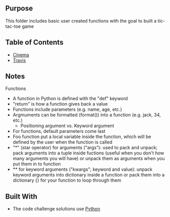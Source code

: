 ## Purpose

This folder includes basic user created functions with the goal to built a tic-tac-toe game

## Table of Contents

  - [Cinema](cinema.py)
  - [Travis](travis.py)

## Notes

Functions
- A function in Python is defined with the "def" keyword
- "return" is how a function gives back a value
- Functions include parameters (e.g. name, age, etc.)
- Argmuments can be formatted (format()) into a function (e.g. jack, 34, etc.)
	- Positioning argument vs. Keyword argument
- For functions, default parameters come last
- Foo function put a local variable inside the function, which will be defined by the user when the function is called
- "*" (star operator) for arguments ("args"): used to pack and unpack; pack arguments into a tuple inside fuctions (useful when you don't how many arguments you will have) or unpack them as arguments when you put them in to function
- ** for keyword arguments ("kwargs"; keyword and value): unpack keyword arguments into dictionary inside a function or pack them into a dictionary {} for your function to loop through them

## Built With

- The code challenge solutions use [Python](https://www.python.org/)


